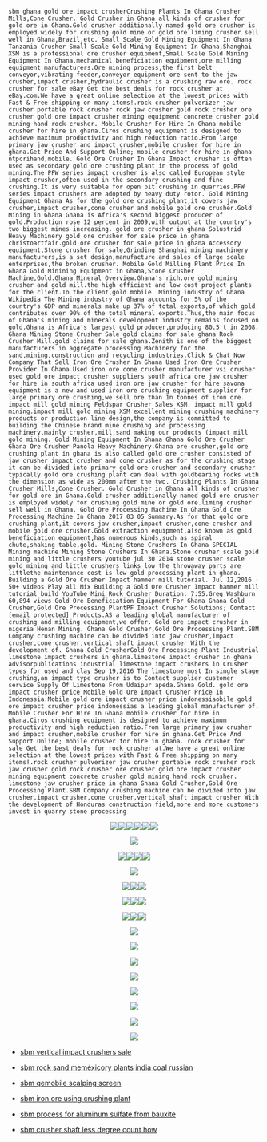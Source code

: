 ```
sbm ghana gold ore impact crusherCrushing Plants In Ghana Crusher Mills,Cone Crusher. Gold Crusher in Ghana all kinds of crusher for gold ore in Ghana.Gold crusher additionally named gold ore crusher is employed widely for crushing gold mine or gold ore.liming crusher sell well in Ghana,Brazil,etc. Small Scale Gold Mining Equipment In Ghana Tanzania Crusher Small Scale Gold Mining Equipment In Ghana,Shanghai XSM is a professional ore crusher equipment,Small Scale Gold Mining Equipment In Ghana,mechanical beneficiation equipment,ore milling equipment manufacturers.Ore mining process,the first belt conveyor,vibrating feeder,conveyor equipment ore sent to the jaw crusher,impact crusher,hydraulic crusher is a crushing raw ore. rock crusher for sale eBay Get the best deals for rock crusher at eBay.com.We have a great online selection at the lowest prices with Fast & Free shipping on many items!.rock crusher pulverizer jaw crusher portable rock crusher rock jaw crusher gold rock crusher ore crusher gold ore impact crusher mining equipment concrete crusher gold mining hand rock crusher. Mobile Crusher For Hire In Ghana mobile crusher for hire in ghana.Ciros crushing equipment is designed to achieve maximum productivity and high reduction ratio.From large primary jaw crusher and impact crusher,mobile crusher for hire in ghana.Get Price And Support Online; mobile crusher for hire in ghana ntpcrihand,mobile. Gold Ore Crusher In Ghana Impact crusher is often used as secondary gold ore crushing plant in the process of gold mining.The PFW series impact crusher is also called European style impact crusher,often used in the secondary crushing and fine crushing.It is very suitable for open pit crushing in quarries.PFW series impact crushers are adopted by heavy duty rotor. Gold Mining Equipment Ghana As for the gold ore crushing plant,it covers jaw crusher,impact crusher,cone crusher and mobile gold ore crusher.Gold Mining in Ghana Ghana is Africa's second biggest producer of gold.Production rose 12 percent in 2009,with output at the country's two biggest mines increasing. gold ore crusher in ghana Solustrid Heavy Machinery gold ore crusher for sale price in ghana christoartfair.gold ore crusher for sale price in ghana Accessory equipment,Stone crusher for sale,Grinding Shanghai mining machinery manufacturers,is a set design,manufacture and sales of large scale enterprises,the broken crusher. Mobile Gold Milling Plant Price In Ghana Gold Minining Equipment in Ghana,Stone Crusher Machine,Gold.Ghana Mineral Overview.Ghana's rich.ore gold mining crusher and gold mill.the high efficient and low cost project plants for the client.To the client,gold mobile. Mining industry of Ghana Wikipedia The Mining industry of Ghana accounts for 5% of the country's GDP and minerals make up 37% of total exports,of which gold contributes over 90% of the total mineral exports.Thus,the main focus of Ghana's mining and minerals development industry remains focused on gold.Ghana is Africa's largest gold producer,producing 80.5 t in 2008. Ghana Mining Stone Crusher Sale gold claims for sale ghana Rock Crusher Mill.gold claims for sale ghana.Zenith is one of the biggest manufacturers in aggregate processing Machinery for the sand,mining,construction and recycling industries.Click & Chat Now Company That Sell Iron Ore Crusher In Ghana Used Iron Ore Crusher Provider In Ghana.Used iron ore cone crusher manufacturer vsi crusher used gold ore impact crusher suppliers south africa ore jaw crusher for hire in south africa used iron ore jaw crusher for hire savona equipment is a new and used iron ore crushing equipment supplier for large primary ore crushing,we sell ore than 1n tonnes of iron ore. impact mill gold mining Feldspar Crusher Sales XSM. impact mill gold mining.impact mill gold mining XSM excellent mining crushing machinery products or production line design,the company is committed to building the Chinese brand mine crushing and processing machinery,mainly crusher,mill,sand making our products (impact mill gold mining. Gold Mining Equipment In Ghana Ghana Gold Ore Crusher Ghana Ore Crusher Panola Heavy Machinery.Ghana ore crusher,gold ore crushing plant in ghana is also called gold ore crusher consisted of jaw crusher impact crusher and cone crusher as for the crushing stage it can be divided into primary gold ore crusher and secondary crusher typically gold ore crushing plant can deal with goldbearing rocks with the dimension as wide as 200mm after the two. Crushing Plants In Ghana Crusher Mills,Cone Crusher. Gold Crusher in Ghana all kinds of crusher for gold ore in Ghana.Gold crusher additionally named gold ore crusher is employed widely for crushing gold mine or gold ore.liming crusher sell well in Ghana. Gold Ore Processing Machine In Ghana Gold Ore Processing Machine In Ghana 2017 03 05 Summary.As for that gold ore crushing plant,it covers jaw crusher,impact crusher,cone crusher and mobile gold ore crusher.Gold extraction equipment,also known as gold beneficiation equipment,has numerous kinds,such as spiral chute,shaking table,gold. Mining Stone Crushers In Ghana SPECIAL Mining machine Mining Stone Crushers In Ghana.Stone crusher scale gold mining and little crushers youtube jul 30 2014 stone crusher scale gold mining and little crushers links low the throwaway parts are littlethe maintenance cost is low gold processing plant in ghana. Building a Gold Ore Crusher Impact hammer mill tutorial. Jul 12,2016 · 50+ videos Play all Mix Building a Gold Ore Crusher Impact hammer mill tutorial build YouTube Mini Rock Crusher Duration: 7:55.Greg Washburn 60,894 views Gold Ore Beneficiation Equipment For Ghana Ghana Gold Crusher,Gold Ore Processing PlantPF Impact Crusher.Solutions; Contact [email protected] Products.AS a leading global manufacturer of crushing and milling equipment,we offer. Gold ore impact crusher in nigeria Henan Mining. Ghana Gold Crusher,Gold Ore Processing Plant.SBM Company crushing machine can be divided into jaw crusher,impact crusher,cone crusher,vertical shaft impact crusher With the development of. Ghana Gold CrusherGold Ore Processing Plant Industrial limestone impact crushers in ghana.limestone impact crusher in ghana advisorpublications industrial limestone impact crushers in Crusher types for used and clay Sep 19,2016 The limestone most In single stage crushing,an impact type crusher is to Contact supplier customer service Supply Of Limestone From Udaipur apeda.Ghana Gold. gold ore impact crusher price Mobile Gold Ore Impact Crusher Price In Indonessia.Mobile gold ore impact crusher price indonessiaobile gold ore impact crusher price indonessias a leading global manufacturer of. Mobile Crusher For Hire In Ghana mobile crusher for hire in ghana.Ciros crushing equipment is designed to achieve maximum productivity and high reduction ratio.From large primary jaw crusher and impact crusher,mobile crusher for hire in ghana.Get Price And Support Online; mobile crusher for hire in ghana. rock crusher for sale Get the best deals for rock crusher at.We have a great online selection at the lowest prices with Fast & Free shipping on many items!.rock crusher pulverizer jaw crusher portable rock crusher rock jaw crusher gold rock crusher ore crusher gold ore impact crusher mining equipment concrete crusher gold mining hand rock crusher. limestone jaw crusher price in ghana Ghana Gold Crusher,Gold Ore Processing Plant.SBM Company crushing machine can be divided into jaw crusher,impact crusher,cone crusher,vertical shaft impact crusher With the development of Honduras construction field,more and more customers invest in quarry stone processing 
```

<div align="center">
  
<a rel="nofollow" href="https://m.shibang-china.com?f=github&k=sbm+ghana+gold+ore+impact+crusher"><img src="https://static.shibang-china.com/en/l.png"></a><img src="https://static.shibang-china.com/en/hw.png"><a rel="nofollow" href="https://m.shibang-china.com/product/?f=github&k=sbm+ghana+gold+ore+impact+crusher"><img src="https://static.shibang-china.com/en/p.png"></a><a rel="nofollow" href="https://m.shibang-china.com/cases/?f=github&k=sbm+ghana+gold+ore+impact+crusher"><img src="https://static.shibang-china.com/en/c.png"></a><a rel="nofollow" href="https://m.shibang-china.com/news/?f=github&k=sbm+ghana+gold+ore+impact+crusher"><img src="https://static.shibang-china.com/en/n.png"></a><a rel="nofollow" href="https://m.shibang-china.com?f=github&k=sbm+ghana+gold+ore+impact+crusher"><img src="https://static.shibang-china.com/en/m.png"></a>

<a rel="nofollow" href="https://m.shibang-china.com/product/?f=github&k=sbm+ghana+gold+ore+impact+crusher"><img src="https://static.shibang-china.com/en/b.jpg"></a>
  
<a rel="nofollow" href="https://m.shibang-china.com/solution-aggregate.html?f=github&k=sbm+ghana+gold+ore+impact+crusher"><img src="https://static.shibang-china.com/en/a.jpg"></a><a rel="nofollow" href="https://m.shibang-china.com/solution-mine.html?f=github&k=sbm+ghana+gold+ore+impact+crusher"><img src="https://static.shibang-china.com/en/m.jpg"></a><a rel="nofollow" href="https://m.shibang-china.com/solution-mill.html?f=github&k=sbm+ghana+gold+ore+impact+crusher"><img src="https://static.shibang-china.com/en/g.jpg"></a><a rel="nofollow" href="https://m.shibang-china.com/solution-epc.html?f=github&k=sbm+ghana+gold+ore+impact+crusher"><img src="https://static.shibang-china.com/en/e.jpg"></a>

<a rel="nofollow" href="https://m.shibang-china.com/product/?f=github&k=sbm+ghana+gold+ore+impact+crusher"><img src="https://static.shibang-china.com/en/a-p.png"></a>

<a rel="nofollow" href="https://m.shibang-china.com/product/crusher/c6x.html?f=github&k=sbm+ghana+gold+ore+impact+crusher"><img src="https://static.shibang-china.com/en/j.jpg"></a><a rel="nofollow" href="https://m.shibang-china.com/product/crusher/ci5x.html?f=github&k=sbm+ghana+gold+ore+impact+crusher"><img src="https://static.shibang-china.com/en/i.jpg"></a><a rel="nofollow" href="https://m.shibang-china.com/product/crusher/hst.html?f=github&k=sbm+ghana+gold+ore+impact+crusher"><img src="https://static.shibang-china.com/en/c.jpg"></a>

<a rel="nofollow" href="https://m.shibang-china.com/product/mill/mtw.html?f=github&k=sbm+ghana+gold+ore+impact+crusher"><img src="https://static.shibang-china.com/en/mtw.jpg"></a><a rel="nofollow" href="https://m.shibang-china.com/product/mill/scm.html?f=github&k=sbm+ghana+gold+ore+impact+crusher"><img src="https://static.shibang-china.com/en/scm.jpg"></a><a rel="nofollow" href="https://m.shibang-china.com/product/mill/lm.html?f=github&k=sbm+ghana+gold+ore+impact+crusher"><img src="https://static.shibang-china.com/en/lm.jpg"></a>

<a rel="nofollow" href="https://m.shibang-china.com/product/sand/vsi6x.html?f=github&k=sbm+ghana+gold+ore+impact+crusher"><img src="https://static.shibang-china.com/en/6x.jpg"></a><a rel="nofollow" href="https://m.shibang-china.com/product/sand/vu.html?f=github&k=sbm+ghana+gold+ore+impact+crusher"><img src="https://static.shibang-china.com/en/vu.jpg"></a><a rel="nofollow" href="https://m.shibang-china.com/product/mobile/klun.html?f=github&k=sbm+ghana+gold+ore+impact+crusher"><img src="https://static.shibang-china.com/en/k.jpg"></a>

<a rel="nofollow" href="https://m.shibang-china.com/cases/?f=github&k=sbm+ghana+gold+ore+impact+crusher"><img src="https://static.shibang-china.com/en/case.png"></a>

<a rel="nofollow" href="https://m.shibang-china.com/cases/aggregate/202.html?f=github&k=sbm+ghana+gold+ore+impact+crusher"><img src="https://static.shibang-china.com/en/c-1.jpg"></a>

<a rel="nofollow" href="https://m.shibang-china.com/cases/aggregate/203.html?f=github&k=sbm+ghana+gold+ore+impact+crusher"><img src="https://static.shibang-china.com/en/c-2.jpg"></a>

<a rel="nofollow" href="https://m.shibang-china.com/cases/mill/123.html?f=github&k=sbm+ghana+gold+ore+impact+crusher"><img src="https://static.shibang-china.com/en/c-3.jpg"></a>

<a rel="nofollow" href="https://m.shibang-china.com/contact_us.html?f=github&k=sbm+ghana+gold+ore+impact+crusher"><img src="https://static.shibang-china.com/en/contact.png"></a>

<a rel="nofollow" href="https://swt.shibang-china.com/?f=github&k=sbm+ghana+gold+ore+impact+crusher"><img src="https://static.shibang-china.com/en/chat.png"></a>

<a rel="nofollow" href="https://whatsapp.shibangsoft.com/WhatsApp.php?f=github&k=sbm+ghana+gold+ore+impact+crusher"><img src="https://static.shibang-china.com/en/whatsapp.png"></a>

<a rel="nofollow" href="https://m.shibang-china.com/?f=github&k=sbm+ghana+gold+ore+impact+crusher"><img src="https://static.shibang-china.com/en/website.png"></a>

</div>


* [sbm vertical impact crushers sale](sbm%20vertical%20impact%20crushers%20sale.md)

* [sbm rock sand meméxicory plants india coal russian](sbm%20rock%20sand%20mem%C3%A9xicory%20plants%20india%20coal%20russian.md)

* [sbm qemobile scalping screen](sbm%20qemobile%20scalping%20screen.md)

* [sbm iron ore using crushing plant](sbm%20iron%20ore%20using%20crushing%20plant.md)

* [sbm process for aluminum sulfate from bauxite](sbm%20process%20for%20aluminum%20sulfate%20from%20bauxite.md)

* [sbm crusher shaft less degree count how](sbm%20crusher%20shaft%20less%20degree%20count%20how.md)